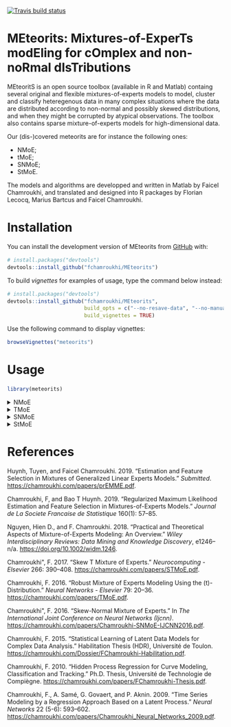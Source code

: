 
<!-- README.md is generated from README.Rmd. Please edit that file -->

<!-- badges: start -->

[![Travis build
status](https://travis-ci.org/fchamroukhi/MEteorits.svg?branch=master)](https://travis-ci.org/fchamroukhi/MEteorits)
<!-- badges: end -->

# **MEteorits:** Mixtures-of-ExperTs modEling for cOmplex and non-noRmal dIsTributions

MEteoritS is an open source toolbox (available in R and Matlab) containg
several original and flexible mixtures-of-experts models to model,
cluster and classify heteregenous data in many complex situations where
the data are distributed according to non-normal and possibly skewed
distributions, and when they might be corrupted by atypical
observations. The toolbox also contains sparse mixture-of-experts models
for high-dimensional data.

Our (dis-)covered meteorits are for instance the following ones:

  - NMoE;
  - tMoE;
  - SNMoE;
  - StMoE.

The models and algorithms are developped and written in Matlab by Faicel
Chamroukhi, and translated and designed into R packages by Florian
Lecocq, Marius Bartcus and Faicel Chamroukhi.

# Installation

You can install the development version of MEteorits from
[GitHub](https://github.com/fchamroukhi/MEteorits) with:

``` r
# install.packages("devtools")
devtools::install_github("fchamroukhi/MEteorits")
```

To build *vignettes* for examples of usage, type the command below
instead:

``` r
# install.packages("devtools")
devtools::install_github("fchamroukhi/MEteorits", 
                         build_opts = c("--no-resave-data", "--no-manual"), 
                         build_vignettes = TRUE)
```

Use the following command to display vignettes:

``` r
browseVignettes("meteorits")
```

# Usage

``` r
library(meteorits)
```

<details>

<summary>NMoE</summary>

``` r
# (fyi: NMoE is for  the standard normal mixture-of-experts model)

n <- 500 # Size of the sample
K <- 2 # Number of regressors/experts
p <- 1 # Order of the polynomial regression (regressors/experts)
q <- 1 # Order of the logistic regression (gating network)

alphak <- matrix(c(0, 8), ncol = K - 1) # Parameters of the gating network
betak <- matrix(c(0, -2.5, 0, 2.5), ncol = K) # Regression coefficients of the experts
sigmak <- c(1, 1) # Standard deviations of the experts
x <- seq.int(from = -1, to = 1, length.out = n) # Inputs (predictors)

# Generate sample of size n
sample <- sampleUnivNMoE(alphak = alphak, betak = betak, sigmak = sigmak, x = x)

n_tries <- 1
max_iter <- 1500
threshold <- 1e-5
verbose <- TRUE
verbose_IRLS <- FALSE

nmoe <- emNMoE(x, matrix(sample$y), K, p, q, n_tries, max_iter, 
               threshold, verbose, verbose_IRLS)
#> EM NMoE: Iteration: 1 | log-likelihood: -969.269285326179
#> EM NMoE: Iteration: 2 | log-likelihood: -775.636922370797
#> EM NMoE: Iteration: 3 | log-likelihood: -768.787661396998
#> EM NMoE: Iteration: 4 | log-likelihood: -765.419880152921
#> EM NMoE: Iteration: 5 | log-likelihood: -763.816470011544
#> EM NMoE: Iteration: 6 | log-likelihood: -763.030418935918
#> EM NMoE: Iteration: 7 | log-likelihood: -762.620566770368
#> EM NMoE: Iteration: 8 | log-likelihood: -762.393851118553
#> EM NMoE: Iteration: 9 | log-likelihood: -762.262461294646
#> EM NMoE: Iteration: 10 | log-likelihood: -762.183600931018
#> EM NMoE: Iteration: 11 | log-likelihood: -762.134984304397
#> EM NMoE: Iteration: 12 | log-likelihood: -762.104367450534
#> EM NMoE: Iteration: 13 | log-likelihood: -762.084739943511
#> EM NMoE: Iteration: 14 | log-likelihood: -762.071960390248
#> EM NMoE: Iteration: 15 | log-likelihood: -762.063520517218
#> EM NMoE: Iteration: 16 | log-likelihood: -762.057870631776

nmoe$plot()
```

<img src="man/figures/README-unnamed-chunk-6-1.png" style="display: block; margin: auto;" /><img src="man/figures/README-unnamed-chunk-6-2.png" style="display: block; margin: auto;" /><img src="man/figures/README-unnamed-chunk-6-3.png" style="display: block; margin: auto;" /><img src="man/figures/README-unnamed-chunk-6-4.png" style="display: block; margin: auto;" />

</details>

<details>

<summary>TMoE</summary>

``` r

n <- 500 # Size of the sample
K <- 2 # Number of regressors/experts
p <- 1 # Order of the polynomial regression (regressors/experts)
q <- 1 # Order of the logistic regression (gating network)

alphak <- matrix(c(0, 8), ncol = K - 1) # Parameters of the gating network
betak <- matrix(c(0, -2.5, 0, 2.5), ncol = K) # Regression coefficients of the experts
sigmak <- c(0.5, 0.5) # Standard deviations of the experts
nuk <- c(7, 9) # Degrees of freedom of the experts network t densities
x <- seq.int(from = -1, to = 1, length.out = n) # Inputs (predictors)

# Generate sample of size n
sample <- sampleUnivTMoE(alphak = alphak, betak = betak, sigmak = sigmak, 
                         nuk = nuk, x = x)

n_tries <- 1
max_iter <- 1500
threshold <- 1e-5
verbose <- TRUE
verbose_IRLS <- FALSE

tmoe <- emTMoE(x, matrix(sample$y), K, p, q, n_tries, max_iter, 
               threshold, verbose, verbose_IRLS)
#> EM - tMoE: Iteration: 1 | log-likelihood: -725.709591341761
#> EM - tMoE: Iteration: 2 | log-likelihood: -477.072692816388
#> EM - tMoE: Iteration: 3 | log-likelihood: -470.220743871285
#> EM - tMoE: Iteration: 4 | log-likelihood: -468.802561269643
#> EM - tMoE: Iteration: 5 | log-likelihood: -468.362374897533
#> EM - tMoE: Iteration: 6 | log-likelihood: -468.174014430362
#> EM - tMoE: Iteration: 7 | log-likelihood: -468.064271136418
#> EM - tMoE: Iteration: 8 | log-likelihood: -467.984324651128
#> EM - tMoE: Iteration: 9 | log-likelihood: -467.918295688184
#> EM - tMoE: Iteration: 10 | log-likelihood: -467.860354366354
#> EM - tMoE: Iteration: 11 | log-likelihood: -467.808093464223
#> EM - tMoE: Iteration: 12 | log-likelihood: -467.760377264177
#> EM - tMoE: Iteration: 13 | log-likelihood: -467.716581308022
#> EM - tMoE: Iteration: 14 | log-likelihood: -467.676303735676
#> EM - tMoE: Iteration: 15 | log-likelihood: -467.639247837548
#> EM - tMoE: Iteration: 16 | log-likelihood: -467.605170934437
#> EM - tMoE: Iteration: 17 | log-likelihood: -467.573860747157
#> EM - tMoE: Iteration: 18 | log-likelihood: -467.545123959053
#> EM - tMoE: Iteration: 19 | log-likelihood: -467.518780526191
#> EM - tMoE: Iteration: 20 | log-likelihood: -467.494660826543
#> EM - tMoE: Iteration: 21 | log-likelihood: -467.472604244311
#> EM - tMoE: Iteration: 22 | log-likelihood: -467.452458494762
#> EM - tMoE: Iteration: 23 | log-likelihood: -467.434079301434
#> EM - tMoE: Iteration: 24 | log-likelihood: -467.417330240261
#> EM - tMoE: Iteration: 25 | log-likelihood: -467.40208264103
#> EM - tMoE: Iteration: 26 | log-likelihood: -467.38821549122
#> EM - tMoE: Iteration: 27 | log-likelihood: -467.375615315281
#> EM - tMoE: Iteration: 28 | log-likelihood: -467.364176018156
#> EM - tMoE: Iteration: 29 | log-likelihood: -467.353798690581
#> EM - tMoE: Iteration: 30 | log-likelihood: -467.344391378506
#> EM - tMoE: Iteration: 31 | log-likelihood: -467.335868821381
#> EM - tMoE: Iteration: 32 | log-likelihood: -467.328152165138
#> EM - tMoE: Iteration: 33 | log-likelihood: -467.321168655998
#> EM - tMoE: Iteration: 34 | log-likelihood: -467.314851321031
#> EM - tMoE: Iteration: 35 | log-likelihood: -467.309138640926
#> EM - tMoE: Iteration: 36 | log-likelihood: -467.303974219903
#> EM - tMoE: Iteration: 37 | log-likelihood: -467.299306456991

tmoe$plot()
```

<img src="man/figures/README-unnamed-chunk-7-1.png" style="display: block; margin: auto;" /><img src="man/figures/README-unnamed-chunk-7-2.png" style="display: block; margin: auto;" /><img src="man/figures/README-unnamed-chunk-7-3.png" style="display: block; margin: auto;" /><img src="man/figures/README-unnamed-chunk-7-4.png" style="display: block; margin: auto;" />

</details>

<details>

<summary>SNMoE</summary>

``` r

n <- 500 # Size of the sample
K <- 2 # Number of regressors/experts
p <- 1 # Order of the polynomial regression (regressors/experts)
q <- 1 # Order of the logistic regression (gating network)

alphak <- matrix(c(0, 8), ncol = K - 1) # Parameters of the gating network
betak <- matrix(c(0, -2.5, 0, 2.5), ncol = K) # Regression coefficients of the experts
lambdak <- c(3, 5) # Skewness parameters of the experts
sigmak <- c(1, 1) # Standard deviations of the experts
x <- seq.int(from = -1, to = 1, length.out = n) # Inputs (predictors)

# Generate sample of size n
sample <- sampleUnivSNMoE(alphak = alphak, betak = betak, sigmak = sigmak, 
                          lambdak = lambdak, x = x)

n_tries <- 1
max_iter <- 1500
threshold <- 1e-6
verbose <- TRUE
verbose_IRLS <- FALSE

snmoe <- emSNMoE(x, matrix(sample$y), K, p, q, n_tries, max_iter, 
                 threshold, verbose, verbose_IRLS)
#> EM - SNMoE: Iteration: 1 | log-likelihood: -815.746748875848
#> EM - SNMoE: Iteration: 2 | log-likelihood: -527.214815483415
#> EM - SNMoE: Iteration: 3 | log-likelihood: -522.591587358205
#> EM - SNMoE: Iteration: 4 | log-likelihood: -520.710871697885
#> EM - SNMoE: Iteration: 5 | log-likelihood: -519.583589640124
#> EM - SNMoE: Iteration: 6 | log-likelihood: -518.726417407423
#> EM - SNMoE: Iteration: 7 | log-likelihood: -517.973615049749
#> EM - SNMoE: Iteration: 8 | log-likelihood: -517.260368997347
#> EM - SNMoE: Iteration: 9 | log-likelihood: -516.556843181681
#> EM - SNMoE: Iteration: 10 | log-likelihood: -515.847921760895
#> EM - SNMoE: Iteration: 11 | log-likelihood: -515.126014552167
#> EM - SNMoE: Iteration: 12 | log-likelihood: -514.388175922366
#> EM - SNMoE: Iteration: 13 | log-likelihood: -513.634529687308
#> EM - SNMoE: Iteration: 14 | log-likelihood: -512.86717542076
#> EM - SNMoE: Iteration: 15 | log-likelihood: -512.089137349432
#> EM - SNMoE: Iteration: 16 | log-likelihood: -511.304667052167
#> EM - SNMoE: Iteration: 17 | log-likelihood: -510.518076447198
#> EM - SNMoE: Iteration: 18 | log-likelihood: -509.733799614242
#> EM - SNMoE: Iteration: 19 | log-likelihood: -508.955280056582
#> EM - SNMoE: Iteration: 20 | log-likelihood: -508.185509308406
#> EM - SNMoE: Iteration: 21 | log-likelihood: -507.426798422795
#> EM - SNMoE: Iteration: 22 | log-likelihood: -506.680808129465
#> EM - SNMoE: Iteration: 23 | log-likelihood: -505.948847986925
#> EM - SNMoE: Iteration: 24 | log-likelihood: -505.23256862046
#> EM - SNMoE: Iteration: 25 | log-likelihood: -504.534955934608
#> EM - SNMoE: Iteration: 26 | log-likelihood: -503.861312389159
#> EM - SNMoE: Iteration: 27 | log-likelihood: -503.219439021682
#> EM - SNMoE: Iteration: 28 | log-likelihood: -502.618263846575
#> EM - SNMoE: Iteration: 29 | log-likelihood: -502.065215445709
#> EM - SNMoE: Iteration: 30 | log-likelihood: -501.564121845922
#> EM - SNMoE: Iteration: 31 | log-likelihood: -501.114809933431
#> EM - SNMoE: Iteration: 32 | log-likelihood: -500.714209174039
#> EM - SNMoE: Iteration: 33 | log-likelihood: -500.357839689061
#> EM - SNMoE: Iteration: 34 | log-likelihood: -500.040885824132
#> EM - SNMoE: Iteration: 35 | log-likelihood: -499.758765177082
#> EM - SNMoE: Iteration: 36 | log-likelihood: -499.507338846194
#> EM - SNMoE: Iteration: 37 | log-likelihood: -499.282885682501
#> EM - SNMoE: Iteration: 38 | log-likelihood: -499.08234631581
#> EM - SNMoE: Iteration: 39 | log-likelihood: -498.902984638856
#> EM - SNMoE: Iteration: 40 | log-likelihood: -498.742360527385
#> EM - SNMoE: Iteration: 41 | log-likelihood: -498.59837025361
#> EM - SNMoE: Iteration: 42 | log-likelihood: -498.469169614936
#> EM - SNMoE: Iteration: 43 | log-likelihood: -498.353137656006
#> EM - SNMoE: Iteration: 44 | log-likelihood: -498.248846275905
#> EM - SNMoE: Iteration: 45 | log-likelihood: -498.15503465637
#> EM - SNMoE: Iteration: 46 | log-likelihood: -498.070587614161
#> EM - SNMoE: Iteration: 47 | log-likelihood: -497.994517158982
#> EM - SNMoE: Iteration: 48 | log-likelihood: -497.925946691121
#> EM - SNMoE: Iteration: 49 | log-likelihood: -497.864105567085
#> EM - SNMoE: Iteration: 50 | log-likelihood: -497.808305948071
#> EM - SNMoE: Iteration: 51 | log-likelihood: -497.757881585738
#> EM - SNMoE: Iteration: 52 | log-likelihood: -497.71232355486
#> EM - SNMoE: Iteration: 53 | log-likelihood: -497.671139367693
#> EM - SNMoE: Iteration: 54 | log-likelihood: -497.633889275554
#> EM - SNMoE: Iteration: 55 | log-likelihood: -497.60018027822
#> EM - SNMoE: Iteration: 56 | log-likelihood: -497.569660815279
#> EM - SNMoE: Iteration: 57 | log-likelihood: -497.542016096119
#> EM - SNMoE: Iteration: 58 | log-likelihood: -497.516963871851
#> EM - SNMoE: Iteration: 59 | log-likelihood: -497.494251266083
#> EM - SNMoE: Iteration: 60 | log-likelihood: -497.473651060043
#> EM - SNMoE: Iteration: 61 | log-likelihood: -497.45495912171
#> EM - SNMoE: Iteration: 62 | log-likelihood: -497.437991922914
#> EM - SNMoE: Iteration: 63 | log-likelihood: -497.422584342987
#> EM - SNMoE: Iteration: 64 | log-likelihood: -497.408587722945
#> EM - SNMoE: Iteration: 65 | log-likelihood: -497.395868139146
#> EM - SNMoE: Iteration: 66 | log-likelihood: -497.384307671279
#> EM - SNMoE: Iteration: 67 | log-likelihood: -497.373797656636
#> EM - SNMoE: Iteration: 68 | log-likelihood: -497.364238709095
#> EM - SNMoE: Iteration: 69 | log-likelihood: -497.355526028986
#> EM - SNMoE: Iteration: 70 | log-likelihood: -497.347594897733
#> EM - SNMoE: Iteration: 71 | log-likelihood: -497.34037280994
#> EM - SNMoE: Iteration: 72 | log-likelihood: -497.333794093648
#> EM - SNMoE: Iteration: 73 | log-likelihood: -497.327799310696
#> EM - SNMoE: Iteration: 74 | log-likelihood: -497.322334669633
#> EM - SNMoE: Iteration: 75 | log-likelihood: -497.317351480783
#> EM - SNMoE: Iteration: 76 | log-likelihood: -497.312805659431
#> EM - SNMoE: Iteration: 77 | log-likelihood: -497.308657276595
#> EM - SNMoE: Iteration: 78 | log-likelihood: -497.304870154348
#> EM - SNMoE: Iteration: 79 | log-likelihood: -497.301411501799
#> EM - SNMoE: Iteration: 80 | log-likelihood: -497.298251587741
#> EM - SNMoE: Iteration: 81 | log-likelihood: -497.295363446222
#> EM - SNMoE: Iteration: 82 | log-likelihood: -497.292722611602
#> EM - SNMoE: Iteration: 83 | log-likelihood: -497.290306880004
#> EM - SNMoE: Iteration: 84 | log-likelihood: -497.288096094398
#> EM - SNMoE: Iteration: 85 | log-likelihood: -497.286071950862
#> EM - SNMoE: Iteration: 86 | log-likelihood: -497.284217823817
#> EM - SNMoE: Iteration: 87 | log-likelihood: -497.282518608311
#> EM - SNMoE: Iteration: 88 | log-likelihood: -497.280960575473
#> EM - SNMoE: Iteration: 89 | log-likelihood: -497.279531249585
#> EM - SNMoE: Iteration: 90 | log-likelihood: -497.278219287965
#> EM - SNMoE: Iteration: 91 | log-likelihood: -497.277014281355
#> EM - SNMoE: Iteration: 92 | log-likelihood: -497.275906612131
#> EM - SNMoE: Iteration: 93 | log-likelihood: -497.274887244929
#> EM - SNMoE: Iteration: 94 | log-likelihood: -497.273948511156
#> EM - SNMoE: Iteration: 95 | log-likelihood: -497.273083454112
#> EM - SNMoE: Iteration: 96 | log-likelihood: -497.272285744159
#> EM - SNMoE: Iteration: 97 | log-likelihood: -497.271549617168
#> EM - SNMoE: Iteration: 98 | log-likelihood: -497.270869821044
#> EM - SNMoE: Iteration: 99 | log-likelihood: -497.270241568362
#> EM - SNMoE: Iteration: 100 | log-likelihood: -497.269663598173
#> EM - SNMoE: Iteration: 101 | log-likelihood: -497.269128704075
#> EM - SNMoE: Iteration: 102 | log-likelihood: -497.268633156943

snmoe$plot()
```

<img src="man/figures/README-unnamed-chunk-8-1.png" style="display: block; margin: auto;" /><img src="man/figures/README-unnamed-chunk-8-2.png" style="display: block; margin: auto;" /><img src="man/figures/README-unnamed-chunk-8-3.png" style="display: block; margin: auto;" /><img src="man/figures/README-unnamed-chunk-8-4.png" style="display: block; margin: auto;" />

</details>

<details>

<summary>StMoE</summary>

``` r

n <- 500 # Size of the sample
K <- 2 # Number of regressors/experts
p <- 1 # Order of the polynomial regression (regressors/experts)
q <- 1 # Order of the logistic regression (gating network)

alphak <- matrix(c(0, 8), ncol = K - 1) # Parameters of the gating network
betak <- matrix(c(0, -2.5, 0, 2.5), ncol = K) # Regression coefficients of the experts
sigmak <- c(.5, .5) # Standard deviations of the experts
lambdak <- c(3, 5) # Skewness parameters of the experts
nuk <- c(5, 7) # Degrees of freedom of the experts network t densities
x <- seq.int(from = -1, to = 1, length.out = n) # Inputs (predictors)

# Generate sample of size n
sample <- sampleUnivSTMoE(alphak = alphak, betak = betak, sigmak = sigmak, 
                          lambdak = lambdak, nuk = nuk, x = x)

n_tries <- 1
max_iter <- 1500
threshold <- 1e-5
verbose <- TRUE
verbose_IRLS <- FALSE

stmoe <- emStMoE(x, matrix(sample$y), K, p, q, n_tries, max_iter, 
                 threshold, verbose, verbose_IRLS)
#> EM - StMoE: Iteration: 1 | log-likelihood: -698.589487664279
#> EM - StMoE: Iteration: 2 | log-likelihood: -686.415168645564
#> EM - StMoE: Iteration: 3 | log-likelihood: -678.915718779943
#> EM - StMoE: Iteration: 4 | log-likelihood: -673.947999923291
#> EM - StMoE: Iteration: 5 | log-likelihood: -663.505481174529
#> EM - StMoE: Iteration: 6 | log-likelihood: -638.460952627167
#> EM - StMoE: Iteration: 7 | log-likelihood: -589.105800602204
#> EM - StMoE: Iteration: 8 | log-likelihood: -509.653312505414
#> EM - StMoE: Iteration: 9 | log-likelihood: -420.105825600077
#> EM - StMoE: Iteration: 10 | log-likelihood: -349.881647880887
#> EM - StMoE: Iteration: 11 | log-likelihood: -307.222087691378
#> EM - StMoE: Iteration: 12 | log-likelihood: -290.954819808501
#> EM - StMoE: Iteration: 13 | log-likelihood: -281.866652742776
#> EM - StMoE: Iteration: 14 | log-likelihood: -277.462317863459
#> EM - StMoE: Iteration: 15 | log-likelihood: -275.737314868035
#> EM - StMoE: Iteration: 16 | log-likelihood: -274.218337430916
#> EM - StMoE: Iteration: 17 | log-likelihood: -272.727137466493
#> EM - StMoE: Iteration: 18 | log-likelihood: -271.538353430325
#> EM - StMoE: Iteration: 19 | log-likelihood: -270.543641356382
#> EM - StMoE: Iteration: 20 | log-likelihood: -269.653569839181
#> EM - StMoE: Iteration: 21 | log-likelihood: -268.848098109069
#> EM - StMoE: Iteration: 22 | log-likelihood: -268.118363670668
#> EM - StMoE: Iteration: 23 | log-likelihood: -267.456699504246
#> EM - StMoE: Iteration: 24 | log-likelihood: -266.862402693945
#> EM - StMoE: Iteration: 25 | log-likelihood: -266.332866769413
#> EM - StMoE: Iteration: 26 | log-likelihood: -265.858298127815
#> EM - StMoE: Iteration: 27 | log-likelihood: -265.436528188133
#> EM - StMoE: Iteration: 28 | log-likelihood: -265.057451064513
#> EM - StMoE: Iteration: 29 | log-likelihood: -264.713209446961
#> EM - StMoE: Iteration: 30 | log-likelihood: -264.398941530727
#> EM - StMoE: Iteration: 31 | log-likelihood: -264.111720409242
#> EM - StMoE: Iteration: 32 | log-likelihood: -263.849559218559
#> EM - StMoE: Iteration: 33 | log-likelihood: -263.610421094683
#> EM - StMoE: Iteration: 34 | log-likelihood: -263.392486552904
#> EM - StMoE: Iteration: 35 | log-likelihood: -263.194698681423
#> EM - StMoE: Iteration: 36 | log-likelihood: -263.013539738971
#> EM - StMoE: Iteration: 37 | log-likelihood: -262.846451389182
#> EM - StMoE: Iteration: 38 | log-likelihood: -262.691290584564
#> EM - StMoE: Iteration: 39 | log-likelihood: -262.547285620234
#> EM - StMoE: Iteration: 40 | log-likelihood: -262.414585834038
#> EM - StMoE: Iteration: 41 | log-likelihood: -262.291605977447
#> EM - StMoE: Iteration: 42 | log-likelihood: -262.176855782606
#> EM - StMoE: Iteration: 43 | log-likelihood: -262.069765332689
#> EM - StMoE: Iteration: 44 | log-likelihood: -261.969640794988
#> EM - StMoE: Iteration: 45 | log-likelihood: -261.876042851081
#> EM - StMoE: Iteration: 46 | log-likelihood: -261.788665225292
#> EM - StMoE: Iteration: 47 | log-likelihood: -261.707098745287
#> EM - StMoE: Iteration: 48 | log-likelihood: -261.630959835416
#> EM - StMoE: Iteration: 49 | log-likelihood: -261.559880463727
#> EM - StMoE: Iteration: 50 | log-likelihood: -261.493693523416
#> EM - StMoE: Iteration: 51 | log-likelihood: -261.43147997533
#> EM - StMoE: Iteration: 52 | log-likelihood: -261.373471240568
#> EM - StMoE: Iteration: 53 | log-likelihood: -261.31936054625
#> EM - StMoE: Iteration: 54 | log-likelihood: -261.268805198328
#> EM - StMoE: Iteration: 55 | log-likelihood: -261.221533705171
#> EM - StMoE: Iteration: 56 | log-likelihood: -261.177095500748
#> EM - StMoE: Iteration: 57 | log-likelihood: -261.135452818482
#> EM - StMoE: Iteration: 58 | log-likelihood: -261.096402925849
#> EM - StMoE: Iteration: 59 | log-likelihood: -261.059649412042
#> EM - StMoE: Iteration: 60 | log-likelihood: -261.025898625927
#> EM - StMoE: Iteration: 61 | log-likelihood: -260.994366095319
#> EM - StMoE: Iteration: 62 | log-likelihood: -260.964836857139
#> EM - StMoE: Iteration: 63 | log-likelihood: -260.937173186326
#> EM - StMoE: Iteration: 64 | log-likelihood: -260.911266393915
#> EM - StMoE: Iteration: 65 | log-likelihood: -260.887056601694
#> EM - StMoE: Iteration: 66 | log-likelihood: -260.864678516289
#> EM - StMoE: Iteration: 67 | log-likelihood: -260.84390457454
#> EM - StMoE: Iteration: 68 | log-likelihood: -260.824524744189
#> EM - StMoE: Iteration: 69 | log-likelihood: -260.806410924017
#> EM - StMoE: Iteration: 70 | log-likelihood: -260.789457125847
#> EM - StMoE: Iteration: 71 | log-likelihood: -260.773576609006
#> EM - StMoE: Iteration: 72 | log-likelihood: -260.758696898027
#> EM - StMoE: Iteration: 73 | log-likelihood: -260.744750927209
#> EM - StMoE: Iteration: 74 | log-likelihood: -260.731677350661
#> EM - StMoE: Iteration: 75 | log-likelihood: -260.719420229126
#> EM - StMoE: Iteration: 76 | log-likelihood: -260.70792878333
#> EM - StMoE: Iteration: 77 | log-likelihood: -260.697154110502
#> EM - StMoE: Iteration: 78 | log-likelihood: -260.687051112648
#> EM - StMoE: Iteration: 79 | log-likelihood: -260.67757636414
#> EM - StMoE: Iteration: 80 | log-likelihood: -260.668740962421
#> EM - StMoE: Iteration: 81 | log-likelihood: -260.660559867228
#> EM - StMoE: Iteration: 82 | log-likelihood: -260.652532032696
#> EM - StMoE: Iteration: 83 | log-likelihood: -260.64511074729
#> EM - StMoE: Iteration: 84 | log-likelihood: -260.638241787507
#> EM - StMoE: Iteration: 85 | log-likelihood: -260.631955180451
#> EM - StMoE: Iteration: 86 | log-likelihood: -260.626190216399
#> EM - StMoE: Iteration: 87 | log-likelihood: -260.620875819089
#> EM - StMoE: Iteration: 88 | log-likelihood: -260.615961468674
#> EM - StMoE: Iteration: 89 | log-likelihood: -260.611554072213
#> EM - StMoE: Iteration: 90 | log-likelihood: -260.607252508729
#> EM - StMoE: Iteration: 91 | log-likelihood: -260.603284272217
#> EM - StMoE: Iteration: 92 | log-likelihood: -260.599847759343
#> EM - StMoE: Iteration: 93 | log-likelihood: -260.596444321887
#> EM - StMoE: Iteration: 94 | log-likelihood: -260.5932969304
#> EM - StMoE: Iteration: 95 | log-likelihood: -260.590393606782
#> EM - StMoE: Iteration: 96 | log-likelihood: -260.587720786265
#> EM - StMoE: Iteration: 97 | log-likelihood: -260.585256955125

stmoe$plot()
```

<img src="man/figures/README-unnamed-chunk-9-1.png" style="display: block; margin: auto;" /><img src="man/figures/README-unnamed-chunk-9-2.png" style="display: block; margin: auto;" /><img src="man/figures/README-unnamed-chunk-9-3.png" style="display: block; margin: auto;" /><img src="man/figures/README-unnamed-chunk-9-4.png" style="display: block; margin: auto;" />

</details>

# References

<div id="refs" class="references">

<div id="ref-item9">

Huynh, Tuyen, and Faicel Chamroukhi. 2019. “Estimation and Feature
Selection in Mixtures of Generalized Linear Experts Models.”
*Submitted*. <https://chamroukhi.com/papers/prEMME.pdf>.

</div>

<div id="ref-item1">

Chamroukhi, F, and Bao T Huynh. 2019. “Regularized Maximum Likelihood
Estimation and Feature Selection in Mixtures-of-Experts Models.”
*Journal de La Societe Francaise de Statistique* 160(1): 57–85.

</div>

<div id="ref-item2">

Nguyen, Hien D., and F. Chamroukhi. 2018. “Practical and Theoretical
Aspects of Mixture-of-Experts Modeling: An Overview.” *Wiley
Interdisciplinary Reviews: Data Mining and Knowledge Discovery*,
e1246–n/a. <https://doi.org/10.1002/widm.1246>.

</div>

<div id="ref-item3">

Chamroukhi", F. 2017. “Skew T Mixture of Experts.” *Neurocomputing -
Elsevier* 266: 390–408. <https://chamroukhi.com/papers/STMoE.pdf>.

</div>

<div id="ref-item8">

Chamroukhi, F. 2016. “Robust Mixture of Experts Modeling Using the
\(t\)-Distribution.” *Neural Networks - Elsevier* 79: 20–36.
<https://chamroukhi.com/papers/TMoE.pdf>.

</div>

<div id="ref-item4">

Chamroukhi", F. 2016. “Skew-Normal Mixture of Experts.” In *The
International Joint Conference on Neural Networks (Ijcnn)*.
<https://chamroukhi.com/papers/Chamroukhi-SNMoE-IJCNN2016.pdf>.

</div>

<div id="ref-item6">

Chamroukhi, F. 2015. “Statistical Learning of Latent Data Models for
Complex Data Analysis.” Habilitation Thesis (HDR), Université de Toulon.
<https://chamroukhi.com/Dossier/FChamroukhi-Habilitation.pdf>.

</div>

<div id="ref-item5">

Chamroukhi, F. 2010. “Hidden Process Regression for Curve Modeling,
Classification and Tracking.” Ph.D. Thesis, Université de Technologie de
Compiègne. <https://chamroukhi.com/papers/FChamroukhi-Thesis.pdf>.

</div>

<div id="ref-item7">

Chamroukhi, F., A. Samé, G. Govaert, and P. Aknin. 2009. “Time Series
Modeling by a Regression Approach Based on a Latent Process.” *Neural
Networks* 22 (5-6): 593–602.
<https://chamroukhi.com/papers/Chamroukhi_Neural_Networks_2009.pdf>.

</div>

</div>
